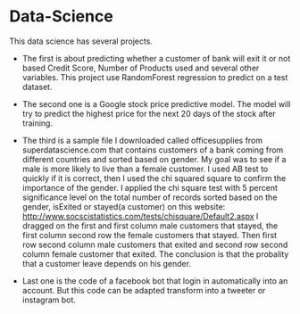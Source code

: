 # Data-Science

This data science has several projects. 
- The first is about predicting whether a customer of bank will exit it or not based Credit Score, Number of Products used and several other variables. This project use RandomForest regression to predict on a test dataset.
- The second one is a Google stock price predictive model. The model will try to predict the highest price for the next 20 days of the stock after training.
- The third is a sample file I downloaded called officesupplies from superdatascience.com that contains customers of a bank coming from different countries and sorted based on gender. 
My goal was to see if a male is more likely to live than a female customer.
I used AB test to quickly if it is correct, then I used the chi squared square to confirm the importance of the gender. 
I applied the chi square test with 5 percent significance level on the total number of records sorted based on the gender, isExited or stayed(a customer) on this website: http://www.socscistatistics.com/tests/chisquare/Default2.aspx
I dragged on the first and first column male customers that stayed, the first column second row the female customers that stayed. Then first row second column male customers that exited and second row second column female customer that exited.
The conclusion is that the probality that a customer leave depends on his gender.

- Last one is the code of a facebook bot that login in automatically into an account. But this code can be adapted transform into a tweeter or instagram bot.
